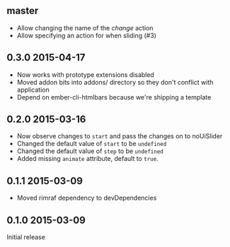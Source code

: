 ## master

* Allow changing the name of the _change_ action
* Allow specifying an action for when sliding (#3)

## 0.3.0 2015-04-17

* Now works with prototype extensions disabled
* Moved addon bits into addons/ directory so they don't conflict with application
* Depend on ember-cli-htmlbars because we're shipping a template

## 0.2.0 2015-03-16

* Now observe changes to `start` and pass the changes on to noUiSlider
* Changed the default value of `start` to be `undefined`
* Changed the default value of `step` to be `undefined`
* Added missing `animate` attribute, default to `true`.

## 0.1.1 2015-03-09

* Moved rimraf dependency to devDependencies

## 0.1.0 2015-03-09

Initial release
